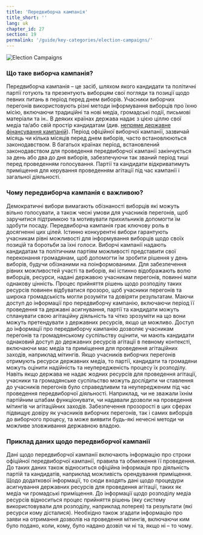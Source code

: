 ```yaml
---
title: 'Передвиборча кампанія'
title_short: ''
lang: uk
chapter_id: 27
section: 19
permalink: '/guide/key-categories/election-campaigns/'
---
```


![Election Campaigns](/images/inventory/categories/election-campaigns.png)

### Що таке виборча кампанія?

Передвиборча кампанія – це засіб, шляхом якого кандидати та політичні партії готують та презентують виборцям свої погляди та позиції щодо певних питань в період перед днем виборів. Учасники виборчих перегонів використовують різні методи інформування виборців про їхню місію, включаючи традиційні та нові медіа, громадські події, письмові матеріали та ін.. В деяких країнах держава надає з цією ціллю свої медіа та/або свій простір кандидатам (див. [непряме державне фінансування кампаній](/uk/guide/key-categories/campaign-finance/)). Період офіційної виборчої кампанії, зазвичай місяць чи кілька місяців перед днем виборів, часто встановлюються законодавством. В багатьох країнах період, встановлений законодавством для проведення передвиборчої кампанії закінчується за день або два до дня виборів, забезпечуючи так званий період тиші перед проведенням голосування. Партії та кандидати відкриватимуть приміщення для керування проведенням агітації під час кампанії і загальної діяльності.

### Чому передвиборча кампанія є важливою?

Демократичні вибори вимагають обізнаності виборців які можуть вільно голосувати, а також чесні умови для учасників перегонів, щоб заручитися підтримкою та мотивувати прихильників допомогти їм здобути посаду. Передвиборча кампанія грає ключову роль в досягненні цих цілей. Істинно конкурентні вибори гарантують учасникам рівні можливості для інформування виборців щодо своїх позицій та боротьби за їхні голоси. Виборчі кампанії надають кандидатам та політичним партіям можливості представити свої переконання громадянам, щоб допомогти їм зробити рішення у день виборів, будучи обізнаними на поінформованими. Для забезпечення рівних можливостей участі та виборів, які істинно відображають волю виборців, ресурси, надані державою учасникам перегонів, повинні мати однакову цінність. Процес прийняття рішень щодо розподілу таких ресурсів повинен відбуватися прозоро, щоб учасники перегонів та широка громадськість могли розуміти та довіряти результатам. Маючи доступ до інформації про передвиборчу кампанію, включаючи період її проведення та державні асигнування, партії та кандидати можуть спланувати свою агітаційну діяльність та чітко зрозуміти на що вони можуть претендувати з державних ресурсів, якщо це можливо. Доступ до інформації про передвиборчу кампанію дозволяє учасникам перегонів та громадянському суспільству оцінити, чи мають кандидати однаковий доступ до державних ресурсів агітації в певному контексті, включаючи мас медіа та приміщення для проведення агітаційних заходів, наприклад мітингів. Якщо учасників виборчих перегонів отримують ресурси державних медіа, то партії, кандидати та громадяни можуть оцінити надійність та неупередженість процесу їх розподілу. Навіть якщо держава не надає жодних ресурсів для проведення агітації, учасники та громадянське суспільство можуть дослідити чи ставлення до учасників перегонів було справедливим та неупередженим під час проведення передвиборчої діяльності. Наприклад, чи не зважали їхнім партійним штабам функціонувати, чи надавали дозволи на проведення мітингів чи агітаційних заходів. Забезпечення прозорості в цих сферах підвищує довіру як учасників виборчих перегонів, так і самих виборців до виборчого процесу, та може виявити будь-які нечесні методи чи можливе зловживання державною владою.

### Приклад даних щодо передвиборчої кампанії

Дані щодо передвиборчої кампанії включають інформацію про строки офіційної передвиборчої кампанії, правила та обмеження її проведення. До таких даних також відноситься офіційна інформація про діяльність партій та кандидатів, наприклад можливість орендування приміщення. Щодо додаткової інформації, то сюди входять дані щодо процедури асигнування державних ресурсів для проведення агітації, таких як медіа чи громадські приміщення. До інформації щодо розподілу медіа ресурсів відноситься процес прийняття рішень (яку систему використовували для розподілу, наприклад лотерея) та результати (які ресурси кому дісталися). Необхідно також згадати інформацію про заяви на отримання дозволів на проведення мітингів, включаючи ким було подано, коли, кому, було надано дозвіл чи ні та, якщо ні – то чому.
